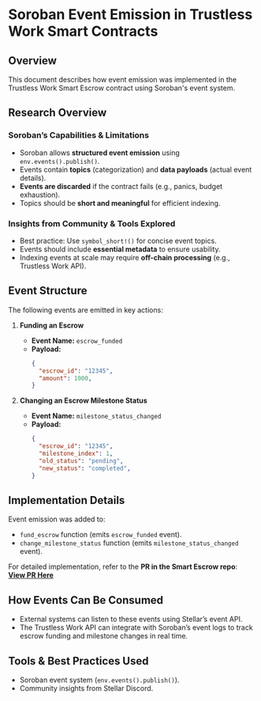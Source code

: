 # Soroban Event Emission in Trustless Work Smart Contracts

## Overview
This document describes how event emission was implemented in the Trustless Work Smart Escrow contract using Soroban's event system.

## Research Overview  

### **Soroban’s Capabilities & Limitations**  
- Soroban allows **structured event emission** using `env.events().publish()`.  
- Events contain **topics** (categorization) and **data payloads** (actual event details).  
- **Events are discarded** if the contract fails (e.g., panics, budget exhaustion).  
- Topics should be **short and meaningful** for efficient indexing.  

### **Insights from Community & Tools Explored**  
- Best practice: Use `symbol_short!()` for concise event topics.  
- Events should include **essential metadata** to ensure usability.  
- Indexing events at scale may require **off-chain processing** (e.g., Trustless Work API).  

## Event Structure
The following events are emitted in key actions:

1. **Funding an Escrow**  
   - **Event Name:** `escrow_funded`  
   - **Payload:**  
     ```json
     {
       "escrow_id": "12345",
       "amount": 1000,
     }
     ```
  
2. **Changing an Escrow Milestone Status**  
   - **Event Name:** `milestone_status_changed`  
   - **Payload:**  
     ```json
     {
       "escrow_id": "12345",
       "milestone_index": 1,
       "old_status": "pending",
       "new_status": "completed",
     }
     ```

## Implementation Details
Event emission was added to:
- `fund_escrow` function (emits `escrow_funded` event).
- `change_milestone_status` function (emits `milestone_status_changed` event).

For detailed implementation, refer to the **PR in the Smart Escrow repo**:  
[**View PR Here**](https://github.com/Trustless-Work/Trustless-Work-Smart-Escrow/pull/50)  

## How Events Can Be Consumed
- External systems can listen to these events using Stellar’s event API.
- The Trustless Work API can integrate with Soroban’s event logs to track escrow funding and milestone changes in real time.

## Tools & Best Practices Used
- Soroban event system (`env.events().publish()`).
- Community insights from Stellar Discord.
